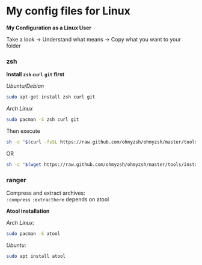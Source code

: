 # My config files for Linux

**My Configuration as a Linux User**

Take a look -> Understand what means -> Copy what you want to your folder

### zsh

**Install `zsh` `curl` `git` first**

*Ubuntu/Debian*
```bash
sudo apt-get install zsh curl git
```
*Arch Linux*
```bash
sudo pacman -S zsh curl git
```

Then execute 
```bash
sh -c "$(curl -fsSL https://raw.github.com/ohmyzsh/ohmyzsh/master/tools/install.sh)"
```
OR
```bash
sh -c "$(wget https://raw.github.com/ohmyzsh/ohmyzsh/master/tools/install.sh -O -)"
```

### ranger

Compress and extract archives: <br>
`:compress` `:extracthere` depends on atool

**Atool installation**

*Arch Linux*:

```bash
sudo pacman -S atool
```

*Ubuntu*:

```bash
sudo apt install atool
```
